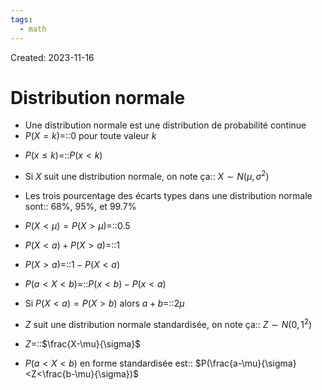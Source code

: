 ```yaml
---
tags:
  - math
---
```

Created: 2023-11-16

# Distribution normale
- Une distribution normale est une distribution de probabilité continue
- $P(X =k)$=::0 pour toute valeur $k$
<!--SR:!2024-02-27,24,230-->
- $P(x\leq k)$=::$P(x<k)$
<!--SR:!2024-04-02,82,250-->
- Si $X$ suit une distribution normale, on note ça:: $X\sim N(\mu,\sigma^{2})$
<!--SR:!2024-02-27,40,210-->
- Les trois pourcentage des écarts types dans une distribution normale sont:: 68%, 95%, et 99.7%
<!--SR:!2024-05-07,104,250-->
- $P(X <\mu) =P(X >\mu)$=::$0.5$
<!--SR:!2024-04-26,97,250-->
- $P(X<a)+P(X>a)$=::$1$
<!--SR:!2024-05-13,109,250-->
- $P(X>a)$=::$1-P(X<a)$
<!--SR:!2024-03-28,59,230-->
- $P(a<X<b)$=::$P(x<b)-P(x<a)$
<!--SR:!2024-02-14,47,230-->
- Si $P(X<a)=P(X>b)$ alors $a+b=$::$2\mu$
<!--SR:!2024-02-17,15,241-->
- $Z$ suit une distribution normale standardisée, on note ça:: $Z\sim N(0,1^{2})$
<!--SR:!2024-03-07,38,230-->
- $Z$=::$\frac{X-\mu}{\sigma}$
<!--SR:!2024-02-10,22,190-->
- $P(a<X<b)$ en forme standardisée est:: $P(\frac{a-\mu}{\sigma}<Z<\frac{b-\mu}{\sigma})$
<!--SR:!2024-05-04,102,250-->